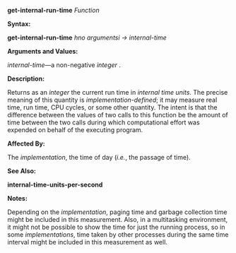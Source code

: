 **get-internal-run-time** *Function* 

**Syntax:** 

**get-internal-run-time** *hno argumentsi → internal-time* 

**Arguments and Values:** 

*internal-time*—a non-negative *integer* . 

**Description:** 

Returns as an *integer* the current run time in *internal time units*. The precise meaning of this quantity is *implementation-defined*; it may measure real time, run time, CPU cycles, or some other quantity. The intent is that the difference between the values of two calls to this function be the amount of time between the two calls during which computational effort was expended on behalf of the executing program. 

**Affected By:** 

The *implementation*, the time of day (*i.e.*, the passage of time). 

**See Also:** 

**internal-time-units-per-second** 

**Notes:** 

Depending on the *implementation*, paging time and garbage collection time might be included in this measurement. Also, in a multitasking environment, it might not be possible to show the time for just the running process, so in some *implementations*, time taken by other processes during the same time interval might be included in this measurement as well. 



 

 

